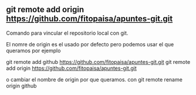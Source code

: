 ## git remote add origin https://github.com/fitopaisa/apuntes-git.git
Comando para vincular el repositorio local con git. 

El nomre de origin es el usado por defecto pero podemos usar el que queramos por ejemplo


git remote add github https://github.com/fitopaisa/apuntes-git.git
git remote add origin https://github.com/fitopaisa/apuntes-git.git

o cambiar el nombre de origin por que queramos.  con
git remote rename origin github
